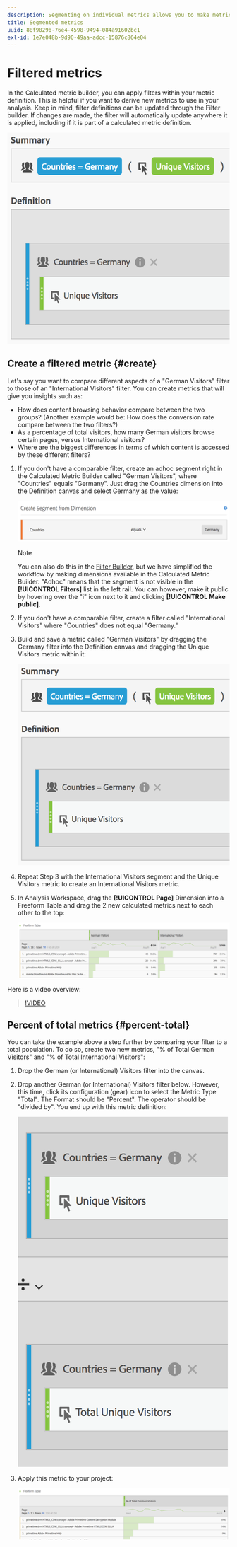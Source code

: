```yaml
---
description: Segmenting on individual metrics allows you to make metric comparisons within the same report. 
title: Segmented metrics
uuid: 88f9829b-76e4-4598-9494-084a91602bc1
exl-id: 1e7e048b-9d90-49aa-adcc-15876c864e04
---
```

# Filtered metrics

In the Calculated metric builder, you can apply filters within your metric definition. This is helpful if you want to derive new metrics to use in your analysis. Keep in mind, filter definitions can be updated through the Filter builder. If changes are made, the filter will automatically update anywhere it is applied, including if it is part of a calculated metric definition.

![](assets/german-visitors.png)

## Create a filtered metric {#create}

Let's say you want to compare different aspects of a "German Visitors" filter to those of an "International Visitors" filter. You can create metrics that will give you insights such as:

* How does content browsing behavior compare between the two groups? (Another example would be: How does the conversion rate compare between the two filters?) 
* As a percentage of total visitors, how many German visitors browse certain pages, versus International visitors? 
* Where are the biggest differences in terms of which content is accessed by these different filters?

1. If you don't have a comparable filter, create an adhoc segment right in the Calculated Metric Builder called "German Visitors", where "Countries" equals "Germany". Just drag the Countries dimension into the Definition canvas and select Germany as the value:

   ![](assets/segment-from-dimension.png)

   >[!NOTE]
   >
   >You can also do this in the [Filter Builder](/help/components/filters/create-filters.md), but we have simplified the workflow by making dimensions available in the Calculated Metric Builder. "Adhoc" means that the segment is not visible in the **[!UICONTROL Filters]** list in the left rail. You can however, make it public by hovering over the "i" icon next to it and clicking **[!UICONTROL Make public]**.

1. If you don't have a comparable filter, create a filter called "International Visitors" where "Countries" does not equal "Germany." 
1. Build and save a metric called "German Visitors" by dragging the Germany filter into the Definition canvas and dragging the Unique Visitors metric within it:

   ![](assets/german-visitors.png)

1. Repeat Step 3 with the International Visitors segment and the Unique Visitors metric to create an International Visitors metric.
1. In Analysis Workspace, drag the **[!UICONTROL Page]** Dimension into a Freeform Table and drag the 2 new calculated metrics next to each other to the top:

   ![](assets/workspace-pages.png)

Here is a video overview:

>[!VIDEO](https://video.tv.adobe.com/v/25407/?quality=12)

## Percent of total metrics {#percent-total}

You can take the example above a step further by comparing your filter to a total population. To do so, create two new metrics, "% of Total German Visitors" and "% of Total International Visitors":

1. Drop the German (or International) Visitors filter into the canvas.
1. Drop another German (or International) Visitors filter below. However, this time, click its configuration (gear) icon to select the Metric Type "Total". The Format should be "Percent". The operator should be "divided by". You end up with this metric definition:

   ![](assets/cm_metric_total.png)

1. Apply this metric to your project:

   ![](assets/cm_percent_total.png)
